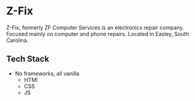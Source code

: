 # Z-Fix

 Z-Fix, formerly ZF Computer Services is an electronics repair company. Focused mainly on computer and phone repairs. Located in Easley, South Carolina.

## Tech Stack

- No frameworks, all vanilla
  - HTMl
  - CSS
  - JS